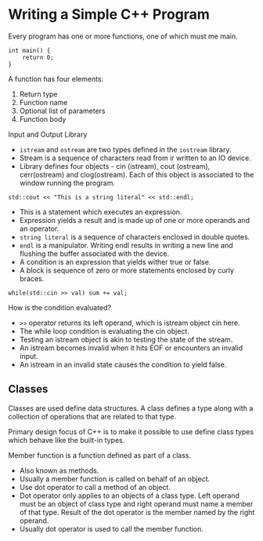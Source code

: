 # Writing a Simple C++ Program

Every program has one or more functions, one of which must me main.

```
int main() {
    return 0;
}
```

A function has four elements:

1. Return type
2. Function name
3. Optional list of parameters
4. Function body

Input and Output Library

* `istream` and `ostream` are two types defined in the `iostream` library.
* Stream is a sequence of characters read from ir written to an IO device.
* Library defines four objects - cin (istream), cout (ostream), cerr(ostream) and clog(ostream). Each of this object is associated to the window running the program.

`std::cout << "This is a string literal" << std::endl;`

* This is a statement which executes an expression.
* Expression yields a result and is made up of one or more operands and an operator.
* `string literal` is a sequence of characters enclosed in double quotes.
* `endl` is a manipulator. Writing endl results in writing a new line and flushing the buffer associated with the device.
* A condition is an expression that yields wither true or false.
* A block is sequence of zero or more statements enclosed by curly braces.

`while(std::cin >> val) sum += val;`

How is the condition evaluated?
* `>>` operator returns its left operand, which is istream object cin here.
* The while loop condition is evaluating the cin object.
* Testing an istream object is akin to testing the state of the stream.
* An istream becomes invalid when it hits EOF or encounters an invalid input.
* An istream in an invalid state causes the condition to yield false.

## Classes

Classes are used define data structures. A class defines a type along with a collection of operations that are related to that type.

Primary design focus of C++ is to make it possible to use define class types which behave like the built-in types.

Member function is a function defined as part of a class.
* Also known as methods.
* Usually a member function is called on behalf of an object.
* Use dot operator to call a method of an object.
* Dot operator only applies to an objects of a class type. Left operand must be an object of class type and right operand must name a member of that type. Result of the dot operator is the member named by the right operand.
* Usually dot operator is used to call the member function.
